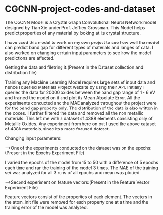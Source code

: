 # CGCNN-project-codes-and-dataset

The CGCNN Model is a Crystal Graph Convolutional Neural Network model designed by Tian Xie under Prof. Jeffrey Grossman.
This Model helps predict properties of any material by looking at its crystal structure.

I have used this model to work on my own project to see how well the model can predict band gap for different types of materials and ranges of data.
I also worked on changing certain input parameters to see how the model predictions are affected.

Getting the data and filetring it:(Present in the Dataset collection and distribution file)

Training any Machine Learning Model requires large sets of input data and hence I queried Materials Project website by using their API.
Initially I queried the data for 20000 oxides between the band gap range of 1 - 6 eV and trained the model on it and plot its Mean Absolute Error.
All the experiments conducted and the MAE analyzed throughout the project were for the band gap property only.
The distribution of the data is also written in the codes.
I further filtered the data and removed all the non metallic materials. This left me with a dataset of 4388 elements consisting only of Metallic Oxides.
Any experiment from here on out I used the above dataset of 4388 materials, since its a more focused dataset.

Changing input parameters:

-->One of the experiments conducted on the dataset was on the epochs: (Present in the Epochs Experiment File)

I varied the epochs of the model from 15 to 50 with a difference of 5 epochs each time and ran the training of the model 3 times. The MAE of the training set was analyzed for all 3 runs of all epochs and mean was plotted

-->Second experiment on feature vectors:(Present in the Feature Vector Experiment File)

Feature vectors consist of the properties of each element. The vectors in the atom_init file were removed for each property one at a time and the training error of the model was analyzed.
